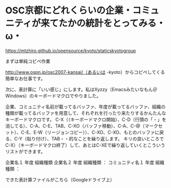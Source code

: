# OSC京都にどれくらいの企業・コミュニティが来てたかの統計をとってみる・ω・
https://mtzhiro.github.io/opensource/kyoto/staticskyotogroup

まずは単純コピペ作業

http://www.ospn.jp/osc2007-kansai/（あるいは -kyoto）からコピペしてくる簡単なお仕事です。

次に、表計算に「いい感じ」にします。私はXyzzy（Emacsみたいなもん＠Windows）のキーボードマクロでやりました。

企業、コミュニティ名前が載ってるバッファ、年度が載ってるバッファ、組織の種類が載ってるバッファを用意して、それぞれを行ったり来たりするかんたんなキーボードマクロです。
C-X（（キーボードマクロ開始）、C-D（行頭の「・」を消してる）、C-A、C-E、TAB、C-XO（バッファ移動）、C-A、C-@（マークセット）、C-E、E-W（リージョンコピー））、C-XO、C-XO、もとのバッファに戻る、C-Y（貼り付け）、TAB・・的なことを繰り返します。
キリの良いところでC-X）（キーボードマクロ終了）して、あとはC-XEで繰り返していくとこういうリストができます。

企業名１  年度  組織種類
企業名２  年度  組織種類
：
コミュニティ名１  年度  組織種類
：

できた表計算ファイルがこちら（Googleドライブ上）


